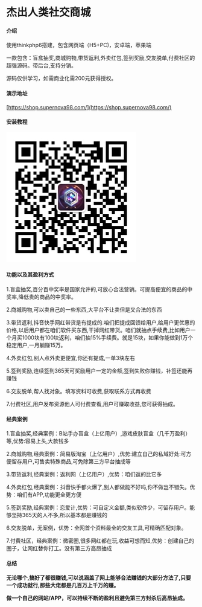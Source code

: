 # 杰出人类社交商城

#### 介绍
使用thinkphp6搭建，包含网页端（H5+PC)，安卓端，苹果端

一款包含：盲盒抽奖,商城购物,带货返利,外卖红包,签到奖励,交友脱单,付费社区的超强源码。带后台,支持分销。

源码仅供学习，如需商业化需200元获得授权。

#### 演示地址
[https://shop.supernova98.com/](https://shop.supernova98.com/)

#### 安装教程
![微信扫码关注公众号查看](gzh.jpg)

#### 功能以及其盈利方式

1.盲盒抽奖,百分百中奖率是国家允许的,可放心合法营销。可提高便宜的商品的中奖率,降低贵的商品的中奖率。

2.商城购物,可以卖自己的一些东西,大平台不让卖但是又合法的东西

3.带货返利,抖音快手网红带货是有提成的.咱们把提成回馈给用户,给用户更优惠的价格,以后用户都在咱们软件买东西,干掉网红带货。咱们就抽点手续费,比如用户一个月买1000块有100块返利，咱们抽15%手续费。就是15块，如果你能做到1万个稳定用户,一月躺赚15万。

4.外卖红包,别人点外卖更便宜,你还有提成,一单3块左右

5.签到奖励,连续签到365天可奖励用户一定的金额,签到失败你赚钱，补签还能再赚钱

6.交友脱单,帮人找对象。填写资料可收费,获取联系方式再收费

7.付费社区,用户发布资源他人可付费查看,用户可赚取收益,您可获得抽成。

#### 经典案例

1.盲盒抽奖,经典案例：B站手办盲盒（上亿用户）,游戏皮肤盲盒（几千万盈利）等,优势:容易上头,大款钱多

2.商城购物,经典案例：简易版淘宝（上亿用户）,优势:建立自己的私域好处:可方便留存用户,可售卖特殊商品,可免除第三方平台抽成等

3.带货返利,经典案例：返利网（上亿用户）,优势：咱们返的比它多

4.外卖红包,经典案例：抖音快手都火爆了,别人都做能不好吗,你不做岂不错失。优势：咱们有APP,功能更全更方便

5.签到奖励,经典案例：恋爱计,优势：可自定义金额,类似软件少，可留存用户。能够坚持365天的人不多,所以基本都是赚钱的

6.交友脱单，无案例，优势：全网首个资料最全的交友工具,可精确匹配对象。

7.付费社区，经典案例：微密圈,很多网红都在玩,收益可想而知,优势：创建自己的圈子，让网红替你打工。没有第三方高昂抽成

#### 总结

 **无论哪个,搞好了都很赚钱,可以说涵盖了网上能够合法赚钱的大部分方法了,只要一个成功就行,那些大佬都是几百万上千万的赚。** 

 **做一个自己的网站/APP，可以持续不断的盈利且避免第三方封杀后高昂抽成。** 
